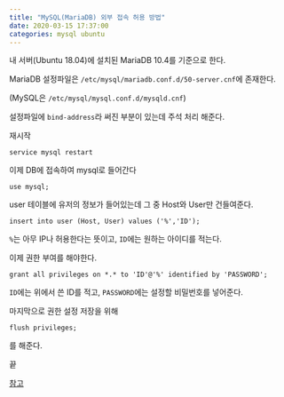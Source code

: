 ```yaml
---
title: "MySQL(MariaDB) 외부 접속 허용 방법"
date: 2020-03-15 17:37:00
categories: mysql ubuntu
---
```


내 서버(Ubuntu 18.04)에 설치된 MariaDB 10.4를 기준으로 한다.

MariaDB 설정파일은 ``/etc/mysql/mariadb.conf.d/50-server.cnf``에 존재한다.

(MySQL은 ``/etc/mysql/mysql.conf.d/mysqld.cnf``)

설정파일에 ``bind-address``라 써진 부분이 있는데 주석 처리 해준다.


재시작

```
service mysql restart
```

이제 DB에 접속하여 mysql로 들어간다

```
use mysql;
```

user 테이블에 유저의 정보가 들어있는데 그 중 Host와 User만 건들여준다.

```
insert into user (Host, User) values ('%','ID');
```

``%``는 아무 IP나 허용한다는 뜻이고, ``ID``에는 원하는 아이디를 적는다.

이제 권한 부여를 해야한다.

```
grant all privileges on *.* to 'ID'@'%' identified by 'PASSWORD';
```

``ID``에는 위에서 쓴 ID를 적고, ``PASSWORD``에는 설정할 비밀번호를 넣어준다.

마지막으로 권한 설정 저장을 위해

```
flush privileges;
```

를 해준다.

끝

[참고](https://programist.tistory.com/entry/MySQL-MariaDB-%EC%99%B8%EB%B6%80-%EC%A0%91%EC%86%8D-%ED%97%88%EC%9A%A9-%EB%B0%A9%EB%B2%95)
